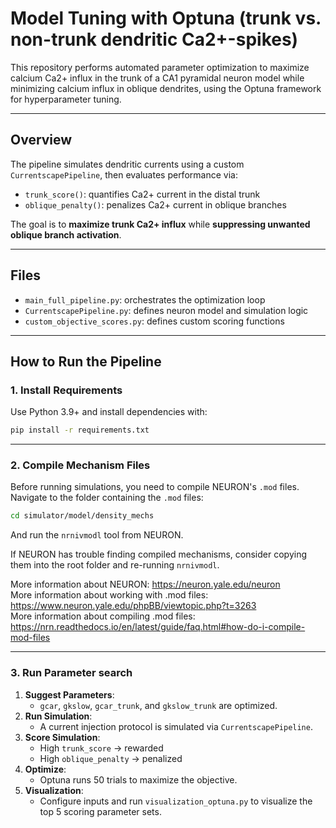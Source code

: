# Model Tuning with Optuna (trunk vs. non-trunk dendritic Ca2+-spikes)

This repository performs automated parameter optimization to maximize calcium Ca2+ influx in the trunk of a CA1 pyramidal neuron model while minimizing calcium influx in oblique dendrites, using the Optuna framework for hyperparameter tuning.

---

## Overview

The pipeline simulates dendritic currents using a custom `CurrentscapePipeline`, then evaluates performance via:

- `trunk_score()`: quantifies Ca2+ current in the distal trunk
- `oblique_penalty()`: penalizes Ca2+ current in oblique branches

The goal is to **maximize trunk Ca2+ influx** while **suppressing unwanted oblique branch activation**.

---

## Files

- `main_full_pipeline.py`: orchestrates the optimization loop
- `CurrentscapePipeline.py`: defines neuron model and simulation logic
- `custom_objective_scores.py`: defines custom scoring functions

---

## How to Run the Pipeline
### 1. **Install Requirements**

Use Python 3.9+ and install dependencies with:

```bash
pip install -r requirements.txt
```

---

### 2. **Compile Mechanism Files**

Before running simulations, you need to compile NEURON's `.mod` files.
Navigate to the folder containing the `.mod` files:

```bash
cd simulator/model/density_mechs
```
And run the `nrnivmodl` tool from NEURON.

If NEURON has trouble finding compiled mechanisms, consider copying them into the root folder and re-running `nrnivmodl`.

More information about NEURON: https://neuron.yale.edu/neuron<br>
More information about working with .mod files: https://www.neuron.yale.edu/phpBB/viewtopic.php?t=3263<br>
More information about compiling .mod files: https://nrn.readthedocs.io/en/latest/guide/faq.html#how-do-i-compile-mod-files

---

### 3. Run Parameter search

1. **Suggest Parameters**: 
    - `gcar`, `gkslow`, `gcar_trunk`, and `gkslow_trunk` are optimized.
2. **Run Simulation**: 
    - A current injection protocol is simulated via `CurrentscapePipeline`.
3. **Score Simulation**:
    - High `trunk_score` → rewarded
    - High `oblique_penalty` → penalized
4. **Optimize**:
    - Optuna runs 50 trials to maximize the objective.
5. **Visualization**:
    - Configure inputs and run `visualization_optuna.py` to visualize the top 5 scoring parameter sets.